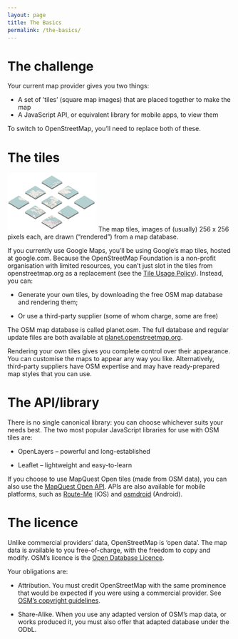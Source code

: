 ```yaml
---
layout: page
title: The Basics
permalink: /the-basics/
---
```


# The challenge
Your current map provider gives you two things:

* A set of ’tiles’ (square map images) that are placed together to make the map
* A JavaScript API, or equivalent library for mobile apps, to view them

To switch to OpenStreetMap, you’ll need to replace both of these.

# The tiles

![Tiles](tiles.png)
The map tiles, images of (usually) 256 x 256 pixels each, are drawn (“rendered”) from a map database.

If you currently use Google Maps, you’ll be using Google’s map tiles, hosted at google.com. Because the OpenStreetMap Foundation is a non-profit organisation with limited resources, you can’t just slot in the tiles from openstreetmap.org as a replacement (see the [Tile Usage Policy](https://wiki.openstreetmap.org/wiki/Tile_usage_policy)). Instead, you can:

* Generate your own tiles, by downloading the free OSM map database and rendering them;

* Or use a third-party supplier (some of whom charge, some are free)

The OSM map database is called planet.osm. The full database and regular update files are both available at [planet.openstreetmap.org](http://planet.openstreetmap.org/).

Rendering your own tiles gives you complete control over their appearance. You can customise the maps to appear any way you like. Alternatively, third-party suppliers have OSM expertise and may have ready-prepared map styles that you can use.

# The API/library

There is no single canonical library: you can choose whichever suits your needs best. The two most popular JavaScript libraries for use with OSM tiles are:

* OpenLayers – powerful and long-established

* Leaflet – lightweight and easy-to-learn

If you choose to use MapQuest Open tiles (made from OSM data), you can also use the [MapQuest Open API](http://developer.mapquest.com/web/products/open/sdk). APIs are also available for mobile platforms, such as [Route-Me](https://github.com/route-me/route-me) (iOS) and [osmdroid](http://code.google.com/p/osmdroid/) (Android).

# The licence
Unlike commercial providers’ data, OpenStreetMap is ‘open data’. The map data is available to you free-of-charge, with the freedom to copy and modify. OSM’s licence is the [Open Database Licence](http://opendatacommons.org/licenses/odbl/summary/).

Your obligations are:

* Attribution. You must credit OpenStreetMap with the same prominence that would be expected if you were using a commercial provider. See [OSM’s copyright guidelines](http://www.openstreetmap.org/copyright).

* Share-Alike. When you use any adapted version of OSM’s map data, or works produced it, you must also offer that adapted database under the ODbL.
